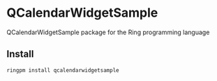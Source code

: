 # QCalendarWidgetSample

QCalendarWidgetSample package for the Ring programming language

## Install

	ringpm install qcalendarwidgetsample